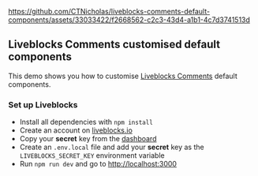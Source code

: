 
https://github.com/CTNicholas/liveblocks-comments-default-components/assets/33033422/f2668562-c2c3-43d4-a1b1-4c7d3741513d


## Liveblocks Comments customised default components

This demo shows you how to customise [Liveblocks Comments](https://liveblocks.io/comments) default components.

### Set up Liveblocks

- Install all dependencies with `npm install`
- Create an account on [liveblocks.io](https://liveblocks.io/dashboard)
- Copy your **secret** key from the [dashboard](https://liveblocks.io/dashboard/apikeys)
- Create an `.env.local` file and add your **secret** key as the `LIVEBLOCKS_SECRET_KEY` environment
  variable
- Run `npm run dev` and go to [http://localhost:3000](http://localhost:3000)
